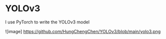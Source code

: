 # YOLOv3
I use PyTorch to write the YOLOv3 model

![image] https://github.com/HungChengChen/YOLOv3/blob/main/yolo3.png
